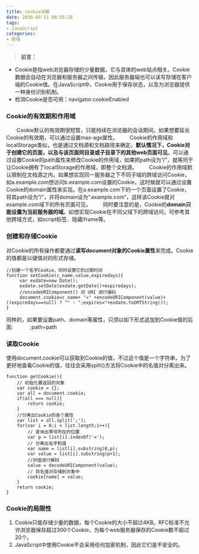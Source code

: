 ```yaml
---
title: cookie详解
date: 2016-03-11 00:55:28
tags:
- JavaScript
categories:
- 前端
---
```

>**前言：**
- Cookie是指web浏览器存储的少量数据，它与具体的web站点相关。Cookie数据会自动在浏览器和服务器之间传输，因此服务器端也可以读写存储在客户端的Cookie值。在JavaScript中，Cookie用于保存状态，以及为浏览器提供一种身份识别机制。
- 检测Cookie是否可用：navigator.cookieEnabled

### Cookie的有效期和作用域
　　Cookie默认的有效期很短暂，只能持续在浏览器的会话期间。如果想要延长Cookie的有效期，可以通过设置max-age属性。
　　Cookie的作用域和localStorage类似，也是通过文档源和文档路径来确定。**默认情况下，Cookie对于创建它的页面，以及与该页面同目录或子目录下的其他web页面可见**。可以通过设置Cookie的path属性来修改Cookie的作用域，如果把path设为“/”，就等同于让Cookie拥有了localStorage的作用域，即整个文档源。
　　Cookie的作用域默认限制在文档源之内，如果想实现同一服务器之下不同子域的跨域访问Cookie，如a.example.com想访问b.example.com设置的Cookie，这时候就可以通过设置Cookie的domain属性来实现。在a.example.com下的一个页面设置了Cookie，将其path设为“/”，并将domain设为“.example.com”，这样该Cookie就对example.com域下的所有页面可见。
　　同时要注意的是，Cookie的**domain只能设置为当前服务器的域**。如想实现Cookie在不同父域下的跨域访问，可参考其他跨域方式，如script标签、隐藏iframe等。
### 创建和存储Cookie
对Cookie的所有操作都要通过**读写document对象的Cookie属性**来完成。Cookie的值都是以键值对的形式存储。
```
//创建一个名字Cookie，同时设置它的过期时间
function setCookie(c_name,value,expiredays){
     var exdate=new Date();
     exdate.setDate(exdate.getDate()+expiredays);
     //encodeURIComponent() 对 URI 进行编码
     document.cookie=c_name+ "=" +encodeURIComponent(value)+
((expiredays==null) ? "" : ";expires="+exdate.toGMTString());
}
```
同样的，如果要设置path、domain等属性，只须以如下形式追加到Cookie值的后面:　
　　;path=path
### 读取Cookie
使用document.cookie可以获取到Cookie的值，不过这个值是一个字符串，为了更好地查看Cookie的值，往往会采用split()方法将Cookie中的名值对分离出来。
```
function getCookie(){
    // 初始化要返回的对象
    var cookie = {};
    var all = document.cookie;
    if(all === null){
        return cookie;
    }
    //分离出Cookie的各个属性
    var list = all.split(';');
    for(var i = 0;i < list.length;i++){
        // 查询出等号所在的位置
        var p = list[i].indexOf('=');
        // 分离出名字和值
        var name = list[i].substring(0,p);
        var value = list[i].substring(p+1);
        //对值进行解码
        value = decodeURIComponent(value);
        // 将名值对存储到对象中
        cookie[name] = value;
    }
    return cookie;
}
```
### Cookie的局限性
1. Cookie只能存储少量的数据，每个Cookie的大小不超过4KB。RFC标准不允许浏览器保存超过300个Cookie，为每个web服务器保存的Cookie数不超过20个。
2. JavaScript中使用Cookie不会采用任何加密机制，因此它们是不安全的。